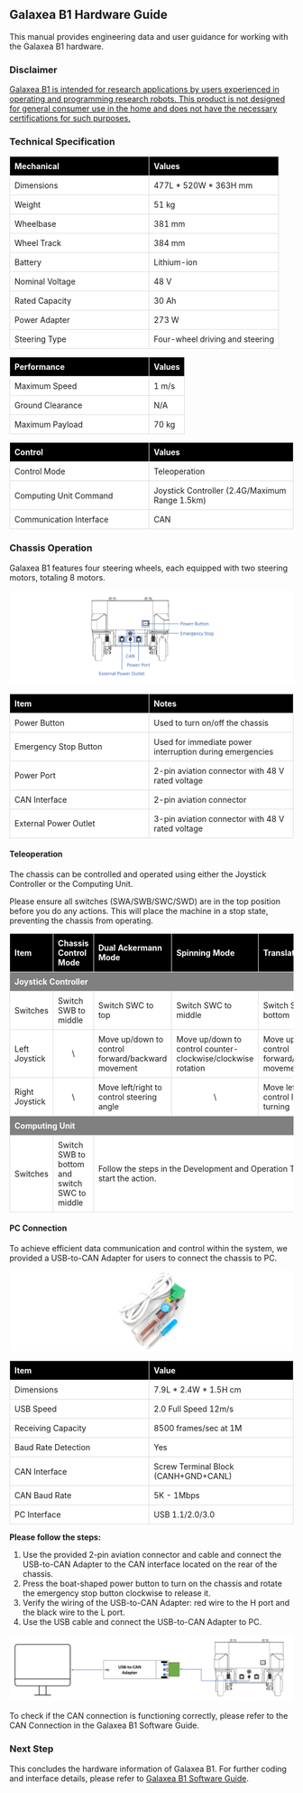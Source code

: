 ## Galaxea B1 Hardware Guide

This manual provides engineering data and user guidance for working with the Galaxea B1 hardware.

### Disclaimer

<u>Galaxea B1 is intended for research applications by users experienced in operating and programming research robots. This product is not designed for general consumer use in the home and does not have the necessary certifications for such purposes.</u>

### Technical Specification



<table style="border-collapse: collapse; width: 100%;">
    <thead>
        <tr style="background-color: black; color: white; text-align: left;">
            <th style="vertical-align: middle; padding: 8px; border: 1px solid #ddd; width: 230px;">Mechanical</th>
            <th style="vertical-align: middle; padding: 8px; border: 1px solid #ddd;">Values</th>
        </tr>
    </thead>
    <tbody>
        <tr style="background-color: white;">
            <td style="vertical-align: middle; padding: 8px; border: 1px solid #ddd;">Dimensions</td>
            <td style="vertical-align: middle; padding: 8px; border: 1px solid #ddd;">477L * 520W * 363H mm</td>
        </tr>
        <tr style="background-color: white;">
            <td style="vertical-align: middle; padding: 8px; border: 1px solid #ddd;">Weight</td>
            <td style="vertical-align: middle; padding: 8px; border: 1px solid #ddd;">51 kg</td>
        </tr>
        <tr style="background-color: white;">
            <td style="vertical-align: middle; padding: 8px; border: 1px solid #ddd;">Wheelbase</td>
            <td style="vertical-align: middle; padding: 8px; border: 1px solid #ddd;">381 mm</td>
        </tr>
        <tr style="background-color: white;">
            <td style="vertical-align: middle; padding: 8px; border: 1px solid #ddd;">Wheel Track</td>
            <td style="vertical-align: middle; padding: 8px; border: 1px solid #ddd;">384 mm</td>
        </tr>
        <tr style="background-color: white;">
            <td style="vertical-align: middle; padding: 8px; border: 1px solid #ddd;">Battery</td>
            <td style="vertical-align: middle; padding: 8px; border: 1px solid #ddd;">Lithium-ion</td>
        </tr>
        <tr style="background-color: white;">
            <td style="vertical-align: middle; padding: 8px; border: 1px solid #ddd;">Nominal Voltage</td>
            <td style="vertical-align: middle; padding: 8px; border: 1px solid #ddd;">48 V</td>
        </tr>
        <tr style="background-color: white;">
            <td style="vertical-align: middle; padding: 8px; border: 1px solid #ddd;">Rated Capacity</td>
            <td style="vertical-align: middle; padding: 8px; border: 1px solid #ddd;">30 Ah</td>
        </tr>
        <tr style="background-color: white;">
            <td style="vertical-align: middle; padding: 8px; border: 1px solid #ddd;">Power Adapter</td>
            <td style="vertical-align: middle; padding: 8px; border: 1px solid #ddd;">273 W</td>
        </tr>
        <tr style="background-color: white;">
            <td style="vertical-align: middle; padding: 8px; border: 1px solid #ddd;">Steering Type</td>
            <td style="vertical-align: middle; padding: 8px; border: 1px solid #ddd;">Four-wheel driving and steering</td>
        </tr>
    </tbody>
</table>




<table style="border-collapse: collapse; width: 100%;">
    <thead>
        <tr style="background-color: black; color: white; text-align: left;">
            <th style="vertical-align: middle; padding: 8px; border: 1px solid #ddd; width: 230px;">Performance</th>
            <th style="vertical-align: middle; padding: 8px; border: 1px solid #ddd;">Values</th>
        </tr>
    </thead>
    <tbody>
        <tr style="background-color: white;">
            <td style="vertical-align: middle; padding: 8px; border: 1px solid #ddd;">Maximum Speed</td>
            <td style="vertical-align: middle; padding: 8px; border: 1px solid #ddd;">1 m/s</td>
        </tr>
        <tr style="background-color: white;">
            <td style="vertical-align: middle; padding: 8px; border: 1px solid #ddd;">Ground Clearance</td>
            <td style="vertical-align: middle; padding: 8px; border: 1px solid #ddd;">N/A</td>
        </tr>
        <tr style="background-color: white;">
            <td style="vertical-align: middle; padding: 8px; border: 1px solid #ddd;">Maximum Payload</td>
            <td style="vertical-align: middle; padding: 8px; border: 1px solid #ddd;">70 kg</td>
        </tr>
    </tbody>
</table>


<table style="border-collapse: collapse; width: 100%;">
    <thead>
        <tr style="background-color: black; color: white; text-align: left;">
            <th style="vertical-align: middle; padding: 8px; border: 1px solid #ddd; width: 230px;">Control</th>
            <th style="vertical-align: middle; padding: 8px; border: 1px solid #ddd;">Values</th>
        </tr>
    </thead>
    <tbody>
        <tr style="background-color: white;">
            <td style="vertical-align: middle; padding: 8px; border: 1px solid #ddd;">Control Mode</td>
            <td style="vertical-align: middle; padding: 8px; border: 1px solid #ddd;">Teleoperation</td>
        </tr>
        <tr style="background-color: white;">
            <td style="vertical-align: middle; padding: 8px; border: 1px solid #ddd;">Computing Unit Command</td>
            <td style="vertical-align: middle; padding: 8px; border: 1px solid #ddd;">Joystick Controller (2.4G/Maximum Range 1.5km)</td>
        </tr>
        <tr style="background-color: white;">
            <td style="vertical-align: middle; padding: 8px; border: 1px solid #ddd;">Communication Interface</td>
            <td style="vertical-align: middle; padding: 8px; border: 1px solid #ddd;">CAN</td>
        </tr>
    </tbody>
</table>




### Chassis Operation

Galaxea B1 features four steering wheels, each equipped with two steering motors, totaling 8 motors.

![B1_hardware_ports](assets/B1_hardware_ports.png)

<table style="border-collapse: collapse; width: 100%;">
    <thead>
        <tr style="background-color: black; color: white; text-align: left;">
            <th style="vertical-align: middle; padding: 8px; border: 1px solid #ddd; width: 230px;">Item</th>
            <th style="vertical-align: middle; padding: 8px; border: 1px solid #ddd;">Notes</th>
        </tr>
    </thead>
    <tbody>
        <tr style="background-color: white; text-align: left;">
            <td style="vertical-align: middle; padding: 8px; border: 1px solid #ddd;">Power Button</td>
            <td style="vertical-align: middle; padding: 8px; border: 1px solid #ddd;">Used to turn on/off the chassis</td>
        </tr>
        <tr style="background-color: white; text-align: left;">
            <td style="vertical-align: middle; padding: 8px; border: 1px solid #ddd;">Emergency Stop Button</td>
            <td style="vertical-align: middle; padding: 8px; border: 1px solid #ddd;">Used for immediate power interruption during emergencies</td>
        </tr>
        <tr style="background-color: white; text-align: left;">
            <td style="vertical-align: middle; padding: 8px; border: 1px solid #ddd;">Power Port</td>
            <td style="vertical-align: middle; padding: 8px; border: 1px solid #ddd;">2-pin aviation connector with 48 V rated voltage</td>
        </tr>
        <tr style="background-color: white; text-align: left;">
            <td style="vertical-align: middle; padding: 8px; border: 1px solid #ddd;">CAN Interface</td>
            <td style="vertical-align: middle; padding: 8px; border: 1px solid #ddd;">2-pin aviation connector</td>
        </tr>
        <tr style="background-color: white; text-align: left;">
            <td style="vertical-align: middle; padding: 8px; border: 1px solid #ddd;">External Power Outlet</td>
            <td style="vertical-align: middle; padding: 8px; border: 1px solid #ddd;">3-pin aviation connector with 48 V rated voltage</td>
        </tr>
    </tbody>
</table>




#### Teleoperation

The chassis can be controlled and operated using either the Joystick Controller or the Computing Unit.

Please ensure all switches (SWA/SWB/SWC/SWD) are in the top position before you do any actions. This will place the machine in a stop state, preventing the chassis from operating.

<table style="border-collapse: collapse; width: 100%;">
    <thead>
        <tr style="background-color: black; color: white; text-align: left;">
            <th style="vertical-align: middle; padding: 8px; border: 1px solid #ddd; width: 150px;">Item</th>
            <th style="vertical-align: middle; padding: 8px; border: 1px solid #ddd; width: 200px;">Chassis Control Mode</th>
            <th style="vertical-align: middle; padding: 8px; border: 1px solid #ddd;">Dual Ackermann Mode</th>
            <th style="vertical-align: middle; padding: 8px; border: 1px solid #ddd;">Spinning Mode</th>
            <th style="vertical-align: middle; padding: 8px; border: 1px solid #ddd;">Translation Mode</th>
        </tr>
        <tr style="background-color: grey; color: white; text-align: left;">
            <th style="vertical-align: middle; padding: 8px; border: 1px solid #ddd;" colspan="5">Joystick Controller</th>
        </tr>
    </thead>
    <tbody>
        <tr style="background-color: white;">
            <td style="vertical-align: middle; padding: 8px; border: 1px solid #ddd;">Switches</td>
            <td style="vertical-align: middle; padding: 8px; border: 1px solid #ddd;">Switch SWB to middle</td>
            <td style="vertical-align: middle; padding: 8px; border: 1px solid #ddd;">Switch SWC to top</td>
            <td style="vertical-align: middle; padding: 8px; border: 1px solid #ddd;">Switch SWC to middle</td>
            <td style="vertical-align: middle; padding: 8px; border: 1px solid #ddd;">Switch SWC to bottom</td>
        </tr>
        <tr style="background-color: white;">
            <td style="vertical-align: middle; padding: 8px; border: 1px solid #ddd;">Left Joystick</td>
            <td style="vertical-align: middle; padding: 8px; border: 1px solid #ddd;text-align: center;">\</td>
            <td style="vertical-align: middle; padding: 8px; border: 1px solid #ddd;">Move up/down to control forward/backward movement</td>
            <td style="vertical-align: middle; padding: 8px; border: 1px solid #ddd;">Move up/down to control counter-clockwise/clockwise rotation</td>
            <td style="vertical-align: middle; padding: 8px; border: 1px solid #ddd;">Move up/down to control forward/backward movement</td>
        </tr>
        <tr style="background-color: white;">
            <td style="vertical-align: middle; padding: 8px; border: 1px solid #ddd;">Right Joystick</td>
            <td style="vertical-align: middle; padding: 8px; border: 1px solid #ddd;text-align: center;">\</td>
            <td style="vertical-align: middle; padding: 8px; border: 1px solid #ddd;">Move left/right to control steering angle</td>
            <td style="vertical-align: middle; padding: 8px; border: 1px solid #ddd;text-align: center;">\</td>
            <td style="vertical-align: middle; padding: 8px; border: 1px solid #ddd;">Move left/right to control left/right turning</td>
        </tr>
    </tbody>
    <thead>
        <tr style="background-color: grey; color: white; text-align: left;width: 150px;">
            <th style="vertical-align: middle; padding: 8px; border: 1px solid #ddd;" colspan="5">Computing Unit</th>
        </tr>
    </thead>
    <tbody>
        <tr style="background-color: white;">
            <td style="vertical-align: middle; padding: 8px; border: 1px solid #ddd;">Switches</td>
            <td style="vertical-align: middle; padding: 8px; border: 1px solid #ddd;">Switch SWB to bottom and switch SWC to middle</td>
            <td style="vertical-align: middle; padding: 8px; border: 1px solid #ddd;" colspan="3">Follow the steps in the Development and Operation Tutorials to start the action.</td>
        </tr>
    <tbody>        
</table>


#### PC Connection

To achieve efficient data communication and control within the system, we provided a USB-to-CAN Adapter for users to connect the chassis to PC.

![B1_UABCAN](assets/B1_USBCAN.png)

<table style="border-collapse: collapse; width: 100%;">
    <thead>
        <tr style="background-color: black; color: white; text-align: left;">
            <th style="vertical-align: middle; padding: 8px; border: 1px solid #ddd; width: 230px;">Item</th>
            <th style="vertical-align: middle; padding: 8px; border: 1px solid #ddd;">Value</th>
        </tr>
    </thead>
    <tbody>
        <tr style="background-color: white; text-align: left;">
            <td style="vertical-align: middle; padding: 8px; border: 1px solid #ddd;">Dimensions</td>
            <td style="vertical-align: middle; padding: 8px; border: 1px solid #ddd;">7.9L * 2.4W * 1.5H cm</td>
        </tr>
        <tr style="background-color: white; text-align: left;">
            <td style="vertical-align: middle; padding: 8px; border: 1px solid #ddd;">USB Speed</td>
            <td style="vertical-align: middle; padding: 8px; border: 1px solid #ddd;">2.0 Full Speed 12m/s</td>
        </tr>
        <tr style="background-color: white; text-align: left;">
            <td style="vertical-align: middle; padding: 8px; border: 1px solid #ddd;">Receiving Capacity</td>
            <td style="vertical-align: middle; padding: 8px; border: 1px solid #ddd;">8500 frames/sec at 1M</td>
        </tr>
        <tr style="background-color: white; text-align: left;">
            <td style="vertical-align: middle; padding: 8px; border: 1px solid #ddd;">Baud Rate Detection</td>
            <td style="vertical-align: middle; padding: 8px; border: 1px solid #ddd;">Yes</td>
        </tr>
        <tr style="background-color: white; text-align: left;">
            <td style="vertical-align: middle; padding: 8px; border: 1px solid #ddd;">CAN Interface</td>
            <td style="vertical-align: middle; padding: 8px; border: 1px solid #ddd;">Screw Terminal Block (CANH+GND+CANL)</td>
        </tr>
        <tr style="background-color: white; text-align: left;">
            <td style="vertical-align: middle; padding: 8px; border: 1px solid #ddd;">CAN Baud Rate</td>
            <td style="vertical-align: middle; padding: 8px; border: 1px solid #ddd;">5K - 1Mbps</td>
        </tr>
        <tr style="background-color: white; text-align: left;">
            <td style="vertical-align: middle; padding: 8px; border: 1px solid #ddd;">PC Interface</td>
            <td style="vertical-align: middle; padding: 8px; border: 1px solid #ddd;">USB 1.1/2.0/3.0</td>
        </tr>
    </tbody>
</table>



**Please follow the steps:**

1. Use the provided 2-pin aviation connector and cable and connect the USB-to-CAN Adapter to the CAN interface located on the rear of the chassis.
2. Press the boat-shaped power button to turn on the chassis and rotate the emergency stop button clockwise to release it.
3. Verify the wiring of the USB-to-CAN Adapter: red wire to the H port and the black wire to the L port.
4. Use the USB cable and connect the USB-to-CAN Adapter to PC.

![B1_usbcan](assets/B1_USB_CAN.png)



To check if the CAN connection is functioning correctly, please refer to the CAN Connection in the Galaxea B1 Software Guide.



### Next Step

This concludes the hardware information of Galaxea B1. For further coding and interface details, please refer to [Galaxea B1 Software Guide](B1_Software_Guide.md).

